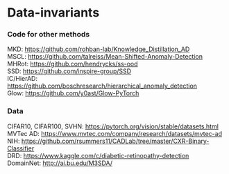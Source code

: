 # Data-invariants

### Code for other methods
MKD: https://github.com/rohban-lab/Knowledge_Distillation_AD  <br>
MSCL: https://github.com/talreiss/Mean-Shifted-Anomaly-Detection <br>
MHRot: https://github.com/hendrycks/ss-ood <br>
SSD: https://github.com/inspire-group/SSD <br>
IC/HierAD: https://github.com/boschresearch/hierarchical_anomaly_detection <br>
Glow: https://github.com/y0ast/Glow-PyTorch <br>

### Data
CIFAR10, CIFAR100, SVHN: https://pytorch.org/vision/stable/datasets.html <br>
MVTec AD: https://www.mvtec.com/company/research/datasets/mvtec-ad <br>
NIH: https://github.com/rsummers11/CADLab/tree/master/CXR-Binary-Classifier <br>
DRD: https://www.kaggle.com/c/diabetic-retinopathy-detection <br>
DomainNet: http://ai.bu.edu/M3SDA/ <br>
